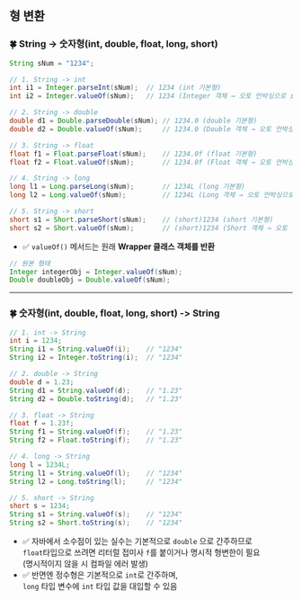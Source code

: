 ## 형 변환
### 🍀 String -> 숫자형(int, double, float, long, short)
```java
String sNum = "1234";

// 1. String -> int
int i1 = Integer.parseInt(sNum);  // 1234 (int 기본형)
int i2 = Integer.valueOf(sNum);   // 1234 (Integer 객체 → 오토 언박싱으로 int)

// 2. String -> double
double d1 = Double.parseDouble(sNum); // 1234.0 (double 기본형)
double d2 = Double.valueOf(sNum);     // 1234.0 (Double 객체 → 오토 언박싱으로 double)

// 3. String -> float
float f1 = Float.parseFloat(sNum);    // 1234.0f (float 기본형)
float f2 = Float.valueOf(sNum);       // 1234.0f (Float 객체 → 오토 언박싱으로 float)

// 4. String -> long
long l1 = Long.parseLong(sNum);       // 1234L (long 기본형)
long l2 = Long.valueOf(sNum);         // 1234L (Long 객체 → 오토 언박싱으로 long)

// 5. String -> short
short s1 = Short.parseShort(sNum);    // (short)1234 (short 기본형)
short s2 = Short.valueOf(sNum);       // (short)1234 (Short 객체 → 오토 언박싱으로 short)
```
- ✅ `valueOf()` 메서드는 원래 **Wrapper 클래스 객체를 반환**
```java
// 원본 형태
Integer integerObj = Integer.valueOf(sNum);
Double doubleObj = Double.valueOf(sNum);   
```

--- 

### 🍀 숫자형(int, double, float, long, short) -> String
```java
// 1. int -> String 
int i = 1234;
String i1 = String.valueOf(i);    // "1234"
String i2 = Integer.toString(i);  // "1234"

// 2. double -> String
double d = 1.23;
String d1 = String.valueOf(d);    // "1.23"
String d2 = Double.toString(d);   // "1.23"

// 3. float -> String
float f = 1.23f;
String f1 = String.valueOf(f);    // "1.23"
String f2 = Float.toString(f);    // "1.23"

// 4. long -> String
long l = 1234L;
String l1 = String.valueOf(l);    // "1234"
String l2 = Long.toString(l);     // "1234"

// 5. short -> String
short s = 1234;
String s1 = String.valueOf(s);    // "1234"
String s2 = Short.toString(s);    // "1234"
```
- ✅ 자바에서 소수점이 있는 실수는 기본적으로 `double` 으로 간주하므로  
  `float`타입으로 쓰려면 리터럴 접미사 `f`를 붙이거나 명시적 형변한이 필요  
  (명시적이지 않을 시 컴파일 에러 발생)  
- ✅ 반면엔 정수형은 기본적으로 `int`로 간주하며,  
  `long` 타입 변수에 `int` 타입 값을 대입할 수 있음  
